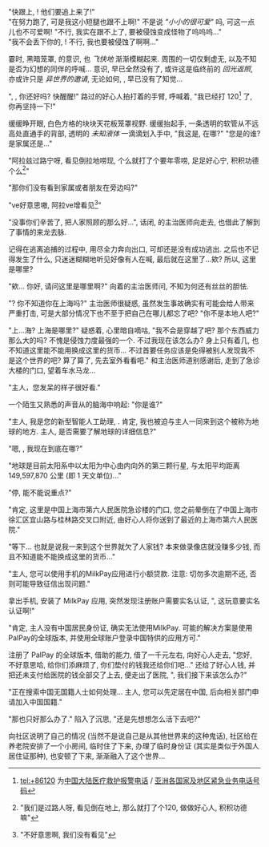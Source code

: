 <part-head no="1.1" title="梦の开始" />

"快跟上, <uv p='h1'/>! 他们要追上来了!"  
"在努力跑了, 可是我这小短腿也跟不上啊!" 不是说 *"小小的很可爱"* 吗, 可这一点儿也不可爱啊! "不行, 我实在跟不上了, 要被侵蚀变成怪物了呜呜呜..."  
"我不会丢下你的, <uv p='h1'/>! 不行, 我也要被侵蚀了啊啊..."  

霎时, 黑暗笼罩, <uv p='h1'/>的意识, 也 *飞快地* 渐渐模糊起来. 周围的一切仅剩虚无, 以及不知是否为幻想的同伴的呼喊... 意识, 早已全然没有了, 或许这是临终前的 *回光返照*, 亦或许只是 *异世界的邀请*, 无论如何, <uv p='h1'/>, 早已没有了知觉...

"<uv p='h1/honorific/wuu'/>, <uv p='h1/honorific/wuu'/>, 你还好吗? 快醒醒!" 路过的好心人拍打着<uv p='h1'/>的手臂, 呼喊着, "我已经打 120[^1] 了, 你再坚持一下!"

<uv p='h1'/>缓缓睁开眼, 白色方格的块块天花板笼罩视野. <uv p='h1'/>缓缓抬起手, 一条透明的软管从不远高处直通手的背部, 透明的 *未知液体* 一滴滴划入手中, "我这是, 在哪?"
"您是<uv p='h1/pron'/>的谁? 是家属还是..."

"阿拉兹过路宁呀, 看见<uv p='h1/pron'/>倒拉地唠现, 个么就打了个要年零唠, 足足好心宁, 积积功德个么[^2]"

"那你们没有看到<uv p='h1/pron'/>家属或者朋友在旁边吗?"

"ve好意思嗷, 阿拉ve增看见[^3]"

"没事你们辛苦了, 把人家照顾的那么好...", 话闭, <uv p='h1'/>的主治医师向<uv p='h1/pron'/>走去, <uv p='h1'/>也借此了解到了事情的来龙去脉.

记得在逃离追捕的过程中, <uv p='h1'/>用尽全力奔向出口, 可却还是没有成功逃出. 之后<uv p='h1/pron'/>也不记得发生了什么, 只迷迷糊糊地听见好像有人在喊<uv p='h1/pron'/>, 最后就在这里了...欸? 所以, 这里是哪里?

"欸... 你好, 请问这里是哪里啊?" <uv p='h1'/>向着<uv p='h1/pron'/>的主治医师问, 不知为何还有丝丝的胆怯.

"? 你不知道你在上海吗?" 主治医师很疑惑, 虽然发生事故确实有可能会给人带来严重打击, 可是大部分情况下也不至于把自己在哪儿都忘了吧? "你不是本地人吧?"

"上...海? 上海是哪里?" <uv p='h1'/>疑惑着, 心里暗自嘀咕, "我不会是穿越了吧? 那个东西威力那么大的吗? 不愧是侵蚀力度最强的一个. 不过我现在该怎么办? 身上只有着几<uv p='world/currency'/>, 也不知道这里能不能用<uv p='world/currency'/>换成这里的货币... 不过首要任务应该是免得被别人发现我不是这个世界的吧? 算了算了, 先去室外看看吧." <uv p='h1'/>和主治医师道别感谢后, 走到了急诊大楼的门口, 望着车水马龙...

"主人，您发呆的样子很好看."

一个陌生又熟悉的声音从<uv p='h1'/>的脑海中响起: "你是谁?"

"主人, 我是您的新型智能人工助理, <uv p='fy'/>. 肯定, 我也被迫与主人一同来到这个被称为<cb>地球</cb>的地方. 主人, 是否需要了解<cb>地球</cb>的详细信息?"

"嗯, <uv p='fy'/>, 我现在到底在哪?"

"地球是目前太阳系中以太阳为中心由内向外的第三颗行星, 与太阳平均距离 149,597,870 公里 (即 1 天文单位)..."

"停, 能不能说重点?"

"肯定, 这里是中国上海市第六人民医院急诊楼的门口, 您之前晕倒在了中国上海市徐汇区宜山路与桂林路交叉口附近, 由好心人将你送到了最近的上海市第六人民医院."

"等下... 也就是说我一来到这个世界就欠了人家钱? 本来做录像店就没赚多少钱, 而且不知道<uv p='world/currency'/>能不能换成这里的货币..."

"主人, 您可以使用<cb>手机</cb>的<cb>MilkPay</cb>应用进行小额贷款. 注意: 切勿多次逾期不还, 否则可能导致征信出现问题."

<uv p='h1'/>拿出手机, 安装了 MilkPay 应用, 突然发现注册账户需要实名认证, "<uv p='fy'/>, 这玩意要实名认证啊!"

"肯定, 主人没有中国居民身份证, 确实无法使用<cb>MilkPay</cb>. 可能的解决方案是使用<cb>PalPay</cb>的全球版本, 并使用全球账户登录中国特供的应用方可."

<uv p='h1'/>注册了 PalPay 的全球版本, 借助<uv p='fy'/>的能力, 借了一千元左右, 向好心人走去, "您好, 不好意思哈, 给你们添麻烦了, 你们垫付的钱我还给你们吧..." <uv p='h1'/>还给了好心人钱, 并把还未支付给医院的钱全部交了上去, 便走出了医院, "<uv p='fy'/>, 我们接下来该怎么办?"

"正在搜索<cb>中国无国籍人士如何处理</cb>... 主人, 您可以先定居在中国, 后向相关部门申请加入中国国籍."

"那也只好那么办了." <uv p='h1'/>陷入了沉思, "还是先想想怎么活下去吧?"

<uv p='h1'/> 向社区说明了自己的情况 (当然不是说自己是从其他世界来的这种鬼话), 社区给<uv p='h1/'/>在养老院安排了一个小房间, 临时住了下来, 办理了临时身份证 (其实是类似于外国人居住证那种), <uv p='h1'/>也安顿了下来, 渐渐融入了这个世界...

[^1]: <tel:+86120> 为[中国大陆医疗救护报警电话](https://www.gov.cn/ztzl/yjzn/content_562406.htm) / [亚洲各国家及地区紧急业务电话号码](https://zh.wikipedia.org/wiki/緊急救難電話號碼#亞洲)

[^2]: "我们是过路人呀, 看见<uv p='h1/pron'/>倒在地上, 那么就打了个120, 做做好心人, 积积功德嘛"

[^3]: "不好意思啊, 我们没有看见"
